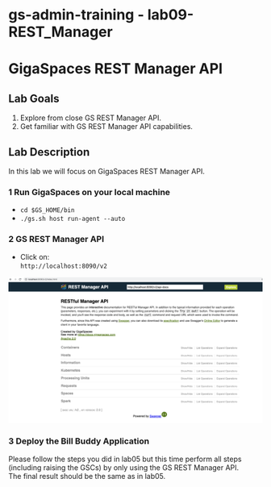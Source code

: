 # gs-admin-training - lab09-REST_Manager

# GigaSpaces REST Manager API 

## Lab Goals

1. Explore from close GS REST Manager API.
2. Get familiar with GS REST Manager API capabilities.

## Lab Description
In this lab we will focus on GigaSpaces REST Manager API.  

### 1 Run GigaSpaces on your local machine

 * `cd $GS_HOME/bin` 
 * `./gs.sh host run-agent --auto` 
   
### 2 GS REST Manager API

* Click on:  
  `http://localhost:8090/v2`

![Screenshot](./Pictures/Picture1.png)

### 3 Deploy the Bill Buddy Application

Please follow the steps you did in lab05 but this time perform all steps (including raising the GSCs) by only using the GS REST Manager API.  
The final result should be the same as in lab05.

 
